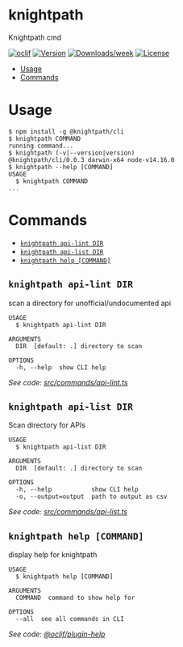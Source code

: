 knightpath
==========

Knightpath cmd

[![oclif](https://img.shields.io/badge/cli-oclif-brightgreen.svg)](https://oclif.io)
[![Version](https://img.shields.io/npm/v/@knightpath/cli.svg)](https://npmjs.org/package/@knightpath/cli)
[![Downloads/week](https://img.shields.io/npm/dw/@knightpath/cli.svg)](https://npmjs.org/package/@knightpath/cli)
[![License](https://img.shields.io/npm/l/@knightpath/cli.svg)](https://github.com/knightpath/cli/blob/master/package.json)

<!-- toc -->
* [Usage](#usage)
* [Commands](#commands)
<!-- tocstop -->
# Usage
<!-- usage -->
```sh-session
$ npm install -g @knightpath/cli
$ knightpath COMMAND
running command...
$ knightpath (-v|--version|version)
@knightpath/cli/0.0.3 darwin-x64 node-v14.16.0
$ knightpath --help [COMMAND]
USAGE
  $ knightpath COMMAND
...
```
<!-- usagestop -->
# Commands
<!-- commands -->
* [`knightpath api-lint DIR`](#knightpath-api-lint-dir)
* [`knightpath api-list DIR`](#knightpath-api-list-dir)
* [`knightpath help [COMMAND]`](#knightpath-help-command)

## `knightpath api-lint DIR`

scan a directory for unofficial/undocumented api

```
USAGE
  $ knightpath api-lint DIR

ARGUMENTS
  DIR  [default: .] directory to scan

OPTIONS
  -h, --help  show CLI help
```

_See code: [src/commands/api-lint.ts](https://github.com/knightpath/cli/blob/v0.0.3/src/commands/api-lint.ts)_

## `knightpath api-list DIR`

Scan directory for APIs

```
USAGE
  $ knightpath api-list DIR

ARGUMENTS
  DIR  [default: .] directory to scan

OPTIONS
  -h, --help           show CLI help
  -o, --output=output  path to output as csv
```

_See code: [src/commands/api-list.ts](https://github.com/knightpath/cli/blob/v0.0.3/src/commands/api-list.ts)_

## `knightpath help [COMMAND]`

display help for knightpath

```
USAGE
  $ knightpath help [COMMAND]

ARGUMENTS
  COMMAND  command to show help for

OPTIONS
  --all  see all commands in CLI
```

_See code: [@oclif/plugin-help](https://github.com/oclif/plugin-help/blob/v3.2.3/src/commands/help.ts)_
<!-- commandsstop -->
